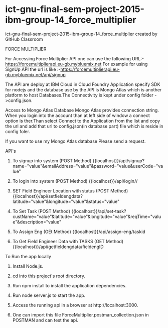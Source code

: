 # ict-gnu-final-sem-project-2015-ibm-group-14_force_multiplier
ict-gnu-final-sem-project-2015-ibm-group-14_force_multiplier created by GitHub Classroom

FORCE MULTIPLIER

For Accessing Force Multiplier API one can use the following URL:-https://forcemultiplierapi.eu-gb.mybluemix.net
For example for using SignUp API the url is like :-https://forcemultiplierapi.eu-gb.mybluemix.net/api/signup

The API are deploy at IBM Cloud in Cloud Foundry Application specify SDK for nodejs and the database use by the API is Mongo Atlas which is another platform to host Databases.The Connectivity is kept under config folder ->config.json.

Access to Mongo Atlas Database
Mongo Atlas provides connection string. When you login into the account than at left side of window a connect option is ther.Than select Connect to the Application from the list and copy the url and add that url to config.json(in database part) file which is reside in config foler.

If you want to use my Mongo Atlas database Please send a request.

API's

1. To signup into system (POST Method)
      {{localhost}}/api/signup?name="value"&emailAddress="value"&password="value&userCode="value"
      
2. To login into system  (POST Method)
      {{localhost}}/api/login/<emailAddress>/<password>

3. SET Field Engineer Location with status  (POST Method)
      {{localhost}}/api/setfieldengdata?latitude="value"&longitude="value"&status="value"

4. To Set Task  (POST Method)
      {{localhost}}/api/set-task?custName="value"&latitude="value"&longitude="value"&reqTime="value"&description="value"

5. To Assign Eng  (GEt Method)
      {{localhost}}/api/assign-eng/taskid

6. To Get Field Engineer Data with TASKS  (GET Method)
      {{localhost}}/api/getfieldengdata/fieldengID


To Run the app locally

1. Install Node.js.

2. cd into this project's root directory.

3. Run npm install to install the application dependencies.

4. Run node server.js to start the app.

5. Access the running api in a browser at http://localhost:3000.

6. One can import this file ForceMultiplier.postman_collection.json in POSTMAN and can test the api.
